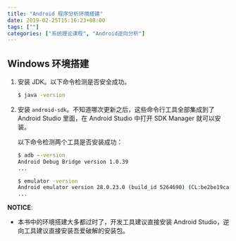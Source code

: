 ```yaml
---
title: "Android 程序分析环境搭建"
date: 2019-02-25T15:16:23+08:00
tags: [""]
categories: ["系统理论课程", "Android逆向分析"]
---
```



## Windows 环境搭建

1. 安装 JDK。以下命令检测是否安全成功。

   ```cmd
   $ java -version
   ```

2. 安装 `android-sdk`。不知道哪次更新之后，这些命令行工具全部集成到了 Android Studio 里面，在 Android Studio 中打开 SDK Manager 就可以安装。

   以下命令检测两个工具是否安装成功：

   ```cmd
   $ adb --version
   Android Debug Bridge version 1.0.39
   ...
   
   $ emulator -version
   Android emulator version 28.0.23.0 (build_id 5264690) (CL:be2be19ca0131957449e8c0ded5e55070f9537b0)
   ...
   ```


**NOTICE**:

- 本书中的环境搭建大多都过时了，开发工具建议直接安装 Android Studio，逆向工具建议直接安装吾爱破解的安装包。


